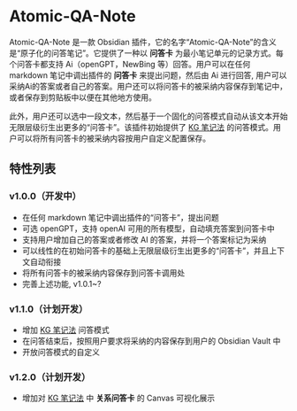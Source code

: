 # Atomic-QA-Note

Atomic-QA-Note 是一款 Obsidian 插件，它的名字“Atomic-QA-Note”的含义是“原子化的问答笔记”。它提供了一种以 **问答卡** 为最小笔记单元的记录方式。每个问答卡都支持 Ai（openGPT，NewBing 等）回答。用户可以在任何 markdown 笔记中调出插件的 **问答卡** 来提出问题，然后由 Ai 进行回答, 用户可以采纳Ai的答案或者自己的答案。用户还可以将问答卡的被采纳内容保存到笔记中，或者保存到剪贴板中以便在其他地方使用。

此外，用户还可以选中一段文本，然后基于一个固化的问答模式自动从该文本开始无限层级衍生出更多的“问答卡”。该插件初始提供了 [KG 笔记法](https://forum-zh.obsidian.md/t/topic/2059) 的问答模式。用户可以将所有问答卡的被采纳内容按用户自定义配置保存。

## 特性列表

### v1.0.0（开发中）

* 在任何 markdown 笔记中调出插件的“问答卡”，提出问题
* 可选 openGPT，支持 openAI 可用的所有模型，自动填充答案到问答卡中
* 支持用户增加自己的答案或者修改 AI 的答案，并将一个答案标记为采纳
* 可以线性的在初始问答卡的基础上无限层级衍生出更多的“问答卡”，并且上下文自动衔接
* 将所有问答卡的被采纳内容保存到问答卡调用处
* 完善上述功能, v1.0.1~?

### v1.1.0（计划开发）

* 增加 [KG 笔记法](https://forum-zh.obsidian.md/t/topic/2059) 问答模式
* 在问答结束后，按照用户要求将采纳的内容保存到用户的 Obsidian Vault 中
* 开放问答模式的自定义

### v1.2.0（计划开发）

* 增加对  [KG 笔记法](https://forum-zh.obsidian.md/t/topic/2059) 中 **关系问答卡** 的 Canvas 可视化展示
